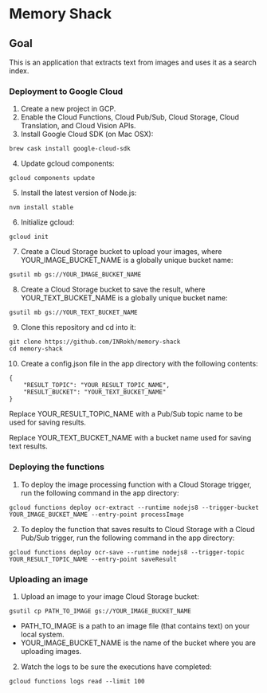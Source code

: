 # Memory Shack

## Goal

This is an application that extracts text from images and uses it as a search index.

### Deployment to Google Cloud

1. Create a new project in GCP.
1. Enable the Cloud Functions, Cloud Pub/Sub, Cloud Storage, Cloud Translation, and Cloud Vision APIs.
1. Install Google Cloud SDK (on Mac OSX):

```shell
brew cask install google-cloud-sdk
```

4. Update gcloud components:

```shell
gcloud components update
```

5.  Install the latest version of Node.js:

```shell
nvm install stable
```

6.  Initialize gcloud:

```shell
gcloud init
```

7. Create a Cloud Storage bucket to upload your images, where YOUR_IMAGE_BUCKET_NAME is a globally unique bucket name:

```shell
gsutil mb gs://YOUR_IMAGE_BUCKET_NAME
```

8. Create a Cloud Storage bucket to save the result, where YOUR_TEXT_BUCKET_NAME is a globally unique bucket name:

```shell
gsutil mb gs://YOUR_TEXT_BUCKET_NAME
```

9. Clone this repository and cd into it:

```shell
git clone https://github.com/INRokh/memory-shack
cd memory-shack
```

10. Create a config.json file in the app directory with the following contents:

```shell
{
    "RESULT_TOPIC": "YOUR_RESULT_TOPIC_NAME",
    "RESULT_BUCKET": "YOUR_TEXT_BUCKET_NAME"
}
```

Replace YOUR_RESULT_TOPIC_NAME with a Pub/Sub topic name to be used for saving results.

Replace YOUR_TEXT_BUCKET_NAME with a bucket name used for saving text results.

### Deploying the functions

1. To deploy the image processing function with a Cloud Storage trigger, run the following command in the app directory:

```shell
gcloud functions deploy ocr-extract --runtime nodejs8 --trigger-bucket YOUR_IMAGE_BUCKET_NAME --entry-point processImage
```

2. To deploy the function that saves results to Cloud Storage with a Cloud Pub/Sub trigger, run the following command in the app directory:

```shell
gcloud functions deploy ocr-save --runtime nodejs8 --trigger-topic YOUR_RESULT_TOPIC_NAME --entry-point saveResult
```

### Uploading an image

1. Upload an image to your image Cloud Storage bucket:

```shell
gsutil cp PATH_TO_IMAGE gs://YOUR_IMAGE_BUCKET_NAME
```

- PATH_TO_IMAGE is a path to an image file (that contains text) on your local system.
- YOUR_IMAGE_BUCKET_NAME is the name of the bucket where you are uploading images.

2. Watch the logs to be sure the executions have completed:

```shell
gcloud functions logs read --limit 100
```